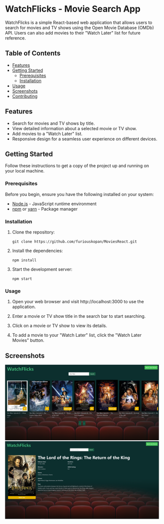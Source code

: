 # WatchFlicks - Movie Search App

WatchFlicks is a simple React-based web application that allows users to search for movies and TV shows using the Open Movie Database (OMDb) API. Users can also add movies to their "Watch Later" list for future reference.

## Table of Contents

- [Features](#features)
- [Getting Started](#getting-started)
  - [Prerequisites](#prerequisites)
  - [Installation](#installation)
- [Usage](#usage)
- [Screenshots](#screenshots)
- [Contributing](#contributing)

## Features

- Search for movies and TV shows by title.
- View detailed information about a selected movie or TV show.
- Add movies to a "Watch Later" list.
- Responsive design for a seamless user experience on different devices.

## Getting Started

Follow these instructions to get a copy of the project up and running on your local machine.

### Prerequisites

Before you begin, ensure you have the following installed on your system:

- [Node.js](https://nodejs.org/) - JavaScript runtime environment
- [npm](https://www.npmjs.com/) or [yarn](https://yarnpkg.com/) - Package manager

### Installation

1. Clone the repository:

   ```
   git clone https://github.com/furiouskopan/MoviesReact.git
   ```
2. Install the dependencies:
   ```
   npm install
   ```
3. Start the development server:
   ```
   npm start
   ```
   
### Usage

1. Open your web browser and visit http://localhost:3000 to use the application.

2. Enter a movie or TV show title in the search bar to start searching.

3. Click on a movie or TV show to view its details.

4. To add a movie to your "Watch Later" list, click the "Watch Later Movies" button.

## Screenshots

![WatchFlicks Screenshot 1](my-project/screenshots/moviesreact1.PNG)  
![WatchFlicks Screenshot 2](my-project/screenshots/moviesreact2.PNG)
